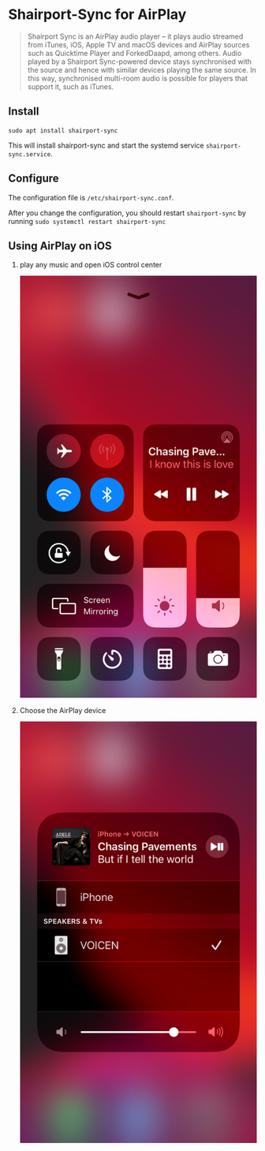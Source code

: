 # Shairport-Sync for AirPlay

>Shairport Sync is an AirPlay audio player – it plays audio streamed from iTunes, iOS, Apple TV and macOS devices and AirPlay sources such as Quicktime Player and ForkedDaapd, among others.
Audio played by a Shairport Sync-powered device stays synchronised with the source and hence with similar devices playing the same source. In this way, synchronised multi-room audio is possible for players that support it, such as iTunes.

## Install
```shell
sudo apt install shairport-sync
```

This will install shairport-sync and start the systemd service `shairport-sync.service`.

## Configure
The configuration file is `/etc/shairport-sync.conf`.

After you change the configuration, you should restart `shairport-sync` by running
`sudo systemctl restart shairport-sync`

## Using AirPlay on iOS
1.  play any music and open iOS control center

    ![](assets/images/ios_control_center.png)

2.  Choose the AirPlay device

    ![](assets/images/ios_airplay.png)